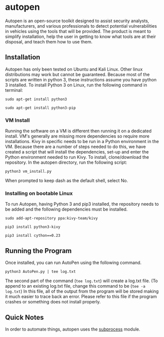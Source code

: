 # autopen

Autopen is an open-source toolkit designed to assist security analysts, manufacturers, and various professionals to detect 
potential vulnerabilities in vehicles using the tools that will be provided. The product is meant to simplify installation, 
help the user in getting to know what tools are at their disposal, and teach them how to use them. 

## Installation

Autopen has only been tested on Ubuntu and Kali Linux. Other linux distributions may work but cannot be guaranteed. Because most of the scripts are written in python 3, these instructions assume you have python 3 installed. To install Python 3 on Linux, run the following command in terminal: 

`sudo apt-get install python3`

`sudo apt-get install python3-pip`

### VM Install

Running the software on a VM is different then running it on a dedicated install. VM's generally are missing more dependencies so require more installations. Kivy in specific needs to be run in a Python environment in the VM. Because there are a number of steps needed to do this, we have created a script that will install the dependencies, set-up and enter the Python environment needed to run Kivy. To install, clone/download the repository. In the autopen directory, run the following script: 

`python3 vm_install.py`

When prompted to keep dash as the default shell, select No. 

### Installing on bootable Linux

To run Autopen, having Python 3 and pip3 installed, the repository needs to be added and the following dependencies must be installed. 

`sudo add-apt-repository ppa:kivy-team/kivy`

`pip3 install python3-kivy`

`pip3 install cython==0.23`

## Running the Program

Once installed, you can run AutoPen using the following command.

`python3 AutoPen.py | tee log.txt`

The second part of the command (`tee log.txt`) will create a log.txt file. (To append to an existing log.txt file, change this command to be (`tee -a log.txt`) In this file, all of the output from the program will be stored making it much easier to trace back an error. Please refer to this file if the program crashes or something does not install properly. 



## Quick Notes

In order to automate things, autopen uses the [subprocess](https://docs.python.org/3/library/subprocess.html#subprocess.check_output) module.
